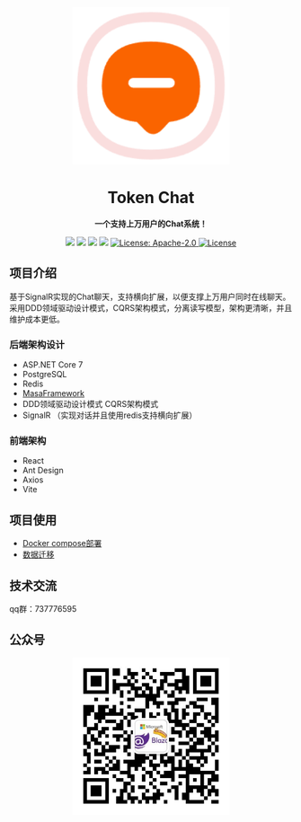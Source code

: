 <p align="center">
    <a href="" target="_blank">
      <img src="./docs/img/Logo.png" width="280" />
    </a>
</p>


<h1 align="center">Token Chat</h1>
<p align="center"><strong>一个支持上万用户的Chat系统！</strong></p>


<div align="center">
    <a href="#公众号"><img src="https://img.shields.io/badge/公众号-Token的技术分享-blue.svg?style=plasticr"></a>
    <a href="#技术交流"><img src="https://img.shields.io/badge/交流群-加入开发-green.svg?style=plasticr"></a>
    <a href="https://github.com/239573049/chat"><img src="https://img.shields.io/badge/github-项目地址-yellow.svg?style=plasticr"></a>
    <a href="https://gitee.com/hejiale010426/chat"><img src="https://img.shields.io/badge/码云-项目地址-orange.svg?style=plasticr"></a>
    <a href="https://github.com/239573049/chat/blob/master/LICENSE" target="_blank">
        <img alt="License: Apache-2.0" src="https://img.shields.io/badge/License-Apache--2.0-blue.svg">
    </a> 
    <a href="https://github.com/239573049/chat" target="_blank">
        <img alt="License" src="https://img.shields.io/github/stars/239573049/chat">
    </a>
</div>

## 项目介绍

基于SignalR实现的Chat聊天，支持横向扩展，以便支撑上万用户同时在线聊天。
采用DDD领域驱动设计模式，CQRS架构模式，分离读写模型，架构更清晰，并且维护成本更低。

### 后端架构设计

 - ASP.NET Core 7
 - PostgreSQL
 - Redis
 - [MasaFramework](https://docs.masastack.com/framework/concepts/overview)
 - DDD领域驱动设计模式 CQRS架构模式   
 - SignalR （实现对话并且使用redis支持横向扩展）

### 前端架构
 - React 
 - Ant Design
 - Axios
 - Vite

## 项目使用

 - [Docker compose部署](./docs/Install.md)
 - [数据迁移](./docs/Migration.md)

## 技术交流

qq群：737776595

## 公众号
<p align="center">
    <a href="" target="_blank">
      <img src="./docs/img/qrcode.jpg" width="280" />
    </a>
</p>



